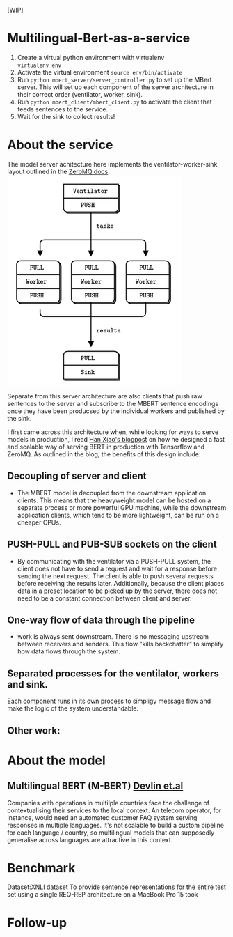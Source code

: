 [WIP]

# Multilingual-Bert-as-a-service

1. Create a virtual python environment with virtualenv  
`virtualenv env`
2. Activate the virtual environment 
`source env/bin/activate`
3. Run `python mbert_server/server_controller.py` to set up the MBert server. This will set up each component of the server architecture in their correct order (ventilator, worker, sink). 
3. Run `python mbert_client/mbert_client.py` to activate the client that feeds sentences to the service. 
4. Wait for the sink to collect results! 

# About the service 

The model server achitecture here implements the ventilator-worker-sink layout outlined in the [ZeroMQ docs](http://zguide.zeromq.org/page:all#Divide-and-Conquer).
![vent-worker](vent-worker.png)

Separate from this server architecture are also clients that push raw sentences to the server and subscribe to the MBERT sentence encodings once they have been producsed by the individual workers and published by the sink.

I first came across this architecture when, while looking for ways to serve models in production, I read [Han Xiao's blogpost]( https://hanxiao.io/2019/01/02/Serving-Google-BERT-in-Production-using-Tensorflow-and-ZeroMQ/) on how he designed a fast and scalable way of serving BERT in production with Tensorflow and ZeroMQ. As outlined in the blog, the benefits of this design include: 

## Decoupling of server and client 
- The MBERT model is decoupled from the downstream application clients. This means that the heavyweight model can be hosted on a separate process or more powerful GPU machine, while the downstream application clients, which tend to be more lightweight, can be run on a cheaper CPUs. 

## PUSH-PULL and PUB-SUB sockets on the client
- By communicating with the ventilator via a PUSH-PULL system, the client does not have to send a request and wait for a response before sending the next request. The client is able to push several requests before receiving the results later. Additionally, because the client places data in a preset location to be picked up by the server, there does not need to be a constant connection between client and server. 

## One-way flow of data through the pipeline 
- work is always sent downstream. There is no messaging upstream between receivers and senders. This flow "kills backchatter" to simplify how data flows through the system. 

## Separated processes for the ventilator, workers and sink. 
Each component runs in its own process to simpligy message flow and make the logic of the system understandable.

## Other work: 


# About the model 
## Multilingual BERT (M-BERT) [Devlin et.al](https://github.com/google-research/bert/blob/master/multilingual.md)
Companies with operations in multilple countries face the challenge of contextualising their services to the local context. An telecom operator, for instance, would need an automated customer FAQ system serving responses in multiple languages. It's not scalable to build a custom pipeline for each language / country, so multilingual models that can supposedly generalise across languages are attractive in this context. 

# Benchmark 
Dataset:XNLI dataset 
To provide sentence representations for the entire test set using a single REQ-REP architecture on a MacBook Pro 15 took 

# Follow-up 


